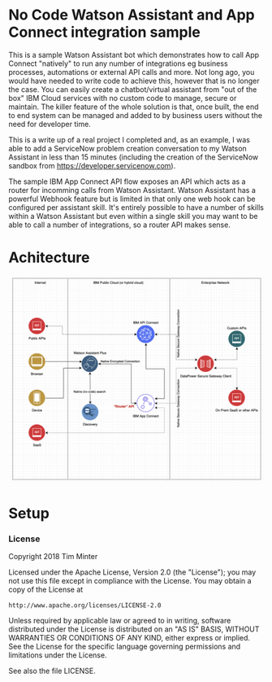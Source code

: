 # No Code Watson Assistant and App Connect integration sample

This is a sample Watson Assistant bot which demonstrates how to call App Connect "natively" to run any number of integrations eg business processes, automations or external API calls and more. Not long ago, you would have needed to write code to achieve this, however that is no longer the case. You can easily create a chatbot/virtual assistant from "out of the box" IBM Cloud services with no custom code to manage, secure or maintain. The killer feature of the whole solution is that, once built, the end to end system can be managed and added to by business users without the need for developer time.

This is a write up of a real project I completed and, as an example, I was able to add a ServiceNow problem creation conversation to my Watson Assistant in less than 15 minutes (including the creation of the ServiceNow sandbox from https://developer.servicenow.com).

The sample IBM App Connect API flow exposes an API which acts as a router for incomming calls from Watson Assistant. Watson Assistant has a powerful Webhook feature but is limited in that only one web hook can be configured per assistant skill. It's entirely possible to have a number of skills within a Watson Assistant but even within a single skill you may want to be able to call a number of integrations, so a router API makes sense. 

# Achitecture

![Image of Architecture](/images/Architecture.png)

# Setup




### License

Copyright 2018 Tim Minter

Licensed under the Apache License, Version 2.0 (the "License");
you may not use this file except in compliance with the License.
You may obtain a copy of the License at

    http://www.apache.org/licenses/LICENSE-2.0

Unless required by applicable law or agreed to in writing, software
distributed under the License is distributed on an "AS IS" BASIS,
WITHOUT WARRANTIES OR CONDITIONS OF ANY KIND, either express or implied.
See the License for the specific language governing permissions and
limitations under the License.

See also the file LICENSE.
